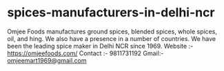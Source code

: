 # spices-manufacturers-in-delhi-ncr
Omjee Foods manufactures ground spices, blended spices, whole spices, oil, and hing. We also have a presence in a number of countries. We have been the leading spice maker in Delhi NCR since 1969. Website :- https://omjeefoods.com/ Contact :- 9811731192 Gmail:-  omjeemart1969@gmail.com
